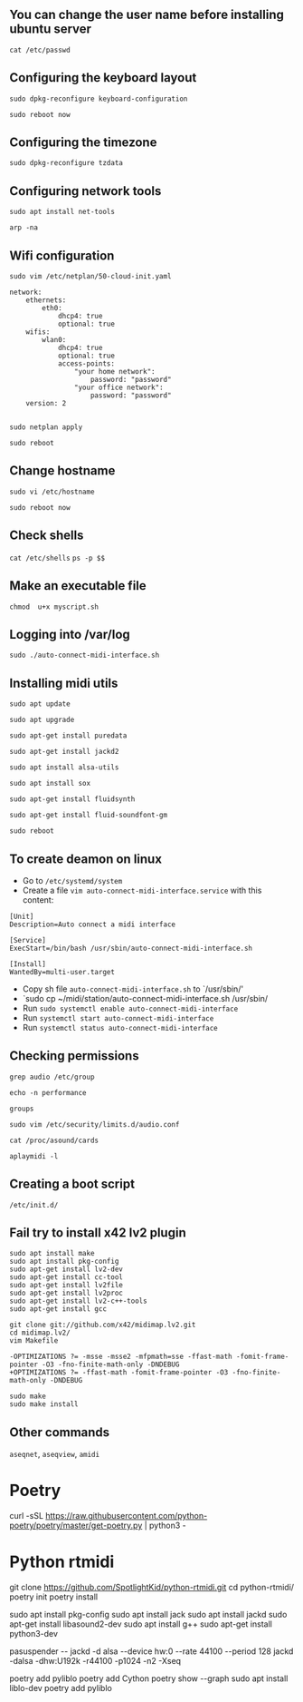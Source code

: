 ## You can change the user name before installing ubuntu server
`cat /etc/passwd`

## Configuring the keyboard layout
`sudo dpkg-reconfigure keyboard-configuration` 

`sudo reboot now`

## Configuring the timezone
`sudo dpkg-reconfigure tzdata` 

## Configuring network tools
`sudo apt install net-tools`

`arp -na`

## Wifi configuration
`sudo vim /etc/netplan/50-cloud-init.yaml`


```
network:
    ethernets:
        eth0:
            dhcp4: true
            optional: true
    wifis:
        wlan0:
            dhcp4: true
            optional: true
            access-points:
                "your home network":
                    password: "password" 
                "your office network":
                    password: "password"
    version: 2
 
```


`sudo netplan apply`

`sudo reboot`

## Change hostname
`sudo vi /etc/hostname` 

`sudo reboot now`

## Check shells
`cat /etc/shells`
`ps -p $$`


## Make an executable file
`chmod  u+x myscript.sh`

## Logging into /var/log
`sudo ./auto-connect-midi-interface.sh`

## Installing midi utils
`sudo apt update`

`sudo apt upgrade` 

`sudo apt-get install puredata`

`sudo apt-get install jackd2`

`sudo apt install alsa-utils`

`sudo apt install sox`

`sudo apt-get install fluidsynth`

`sudo apt-get install fluid-soundfont-gm`

`sudo reboot`

## To create deamon on linux
- Go to `/etc/systemd/system`
- Create a file `vim auto-connect-midi-interface.service` with this content:

```
[Unit]
Description=Auto connect a midi interface

[Service]
ExecStart=/bin/bash /usr/sbin/auto-connect-midi-interface.sh

[Install]
WantedBy=multi-user.target
```

- Copy sh file `auto-connect-midi-interface.sh` to `/usr/sbin/'
- `sudo cp ~/midi/station/auto-connect-midi-interface.sh /usr/sbin/
- Run `sudo systemctl enable auto-connect-midi-interface`
- Run `systemctl start auto-connect-midi-interface`
- Run `systemctl status auto-connect-midi-interface`

## Checking permissions
`grep audio /etc/group`

`echo -n performance`

`groups`

`sudo vim /etc/security/limits.d/audio.conf`

`cat /proc/asound/cards`

`aplaymidi -l`

## Creating a boot script
`/etc/init.d/`

## Fail try to install x42 lv2 plugin


``` 
sudo apt install make
sudo apt install pkg-config
sudo apt-get install lv2-dev
sudo apt-get install cc-tool
sudo apt-get install lv2file 
sudo apt-get install lv2proc 
sudo apt-get install lv2-c++-tools
sudo apt-get install gcc

git clone git://github.com/x42/midimap.lv2.git
cd midimap.lv2/
vim Makefile
```

```
-OPTIMIZATIONS ?= -msse -msse2 -mfpmath=sse -ffast-math -fomit-frame-pointer -O3 -fno-finite-math-only -DNDEBUG
+OPTIMIZATIONS ?= -ffast-math -fomit-frame-pointer -O3 -fno-finite-math-only -DNDEBUG
```

```
sudo make
sudo make install
```

## Other commands
`aseqnet`, `aseqview`, `amidi`

# Poetry
curl -sSL https://raw.githubusercontent.com/python-poetry/poetry/master/get-poetry.py | python3 -

# Python rtmidi
git clone https://github.com/SpotlightKid/python-rtmidi.git
cd python-rtmidi/
poetry init
poetry install

sudo apt install pkg-config
sudo apt install jack
sudo apt install jackd
sudo apt-get install libasound2-dev
sudo apt install g++
sudo apt-get install python3-dev


pasuspender -- jackd -d alsa --device hw:0 --rate 44100 --period 128
jackd -dalsa -dhw:U192k -r44100 -p1024 -n2 -Xseq

poetry add pyliblo
poetry add Cython
poetry show --graph
sudo apt install liblo-dev
poetry add pyliblo

